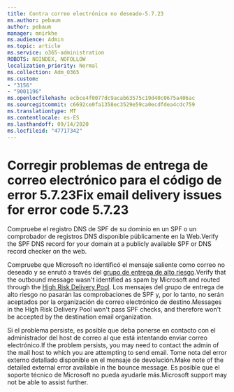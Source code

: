 ```yaml
---
title: Contra correo electrónico no deseado-5.7.23
ms.author: pebaum
author: pebaum
manager: mnirkhe
ms.audience: Admin
ms.topic: article
ms.service: o365-administration
ROBOTS: NOINDEX, NOFOLLOW
localization_priority: Normal
ms.collection: Adm_O365
ms.custom:
- "3156"
- "9001196"
ms.openlocfilehash: ecbce4f0077dc9acab63575c19d40c0675a406ac
ms.sourcegitcommit: c6692ce0fa1358ec3529e59ca0ecdfdea4cdc759
ms.translationtype: MT
ms.contentlocale: es-ES
ms.lasthandoff: 09/14/2020
ms.locfileid: "47717342"
---
```

# <a name="fix-email-delivery-issues-for-error-code-5723"></a><span data-ttu-id="76ff3-102">Corregir problemas de entrega de correo electrónico para el código de error 5.7.23</span><span class="sxs-lookup"><span data-stu-id="76ff3-102">Fix email delivery issues for error code 5.7.23</span></span>

<span data-ttu-id="76ff3-103">Compruebe el registro DNS de SPF de su dominio en un SPF o un comprobador de registros DNS disponible públicamente en la Web.</span><span class="sxs-lookup"><span data-stu-id="76ff3-103">Verify the SPF DNS record for your domain at a publicly available SPF or DNS record checker on the web.</span></span>

<span data-ttu-id="76ff3-104">Compruebe que Microsoft no identificó el mensaje saliente como correo no deseado y se enrutó a través del [grupo de entrega de alto riesgo](https://docs.microsoft.com/microsoft-365/security/office-365-security/high-risk-delivery-pool-for-outbound-messages).</span><span class="sxs-lookup"><span data-stu-id="76ff3-104">Verify that the outbound message wasn't identified as spam by Microsoft and routed through the [High Risk Delivery Pool](https://docs.microsoft.com/microsoft-365/security/office-365-security/high-risk-delivery-pool-for-outbound-messages).</span></span> <span data-ttu-id="76ff3-105">Los mensajes del grupo de entrega de alto riesgo no pasarán las comprobaciones de SPF y, por lo tanto, no serán aceptados por la organización de correo electrónico de destino.</span><span class="sxs-lookup"><span data-stu-id="76ff3-105">Messages in the High Risk Delivery Pool won't pass SPF checks, and therefore won't be accepted by the destination email organization.</span></span>

<span data-ttu-id="76ff3-106">Si el problema persiste, es posible que deba ponerse en contacto con el administrador del host de correo al que está intentando enviar correo electrónico.</span><span class="sxs-lookup"><span data-stu-id="76ff3-106">If the problem persists, you may need to contact the admin of the mail host to which you are attempting to send email.</span></span> <span data-ttu-id="76ff3-107">Tome nota del error externo detallado disponible en el mensaje de devolución.</span><span class="sxs-lookup"><span data-stu-id="76ff3-107">Make note of the detailed external error available in the bounce message.</span></span> <span data-ttu-id="76ff3-108">Es posible que el soporte técnico de Microsoft no pueda ayudarle más.</span><span class="sxs-lookup"><span data-stu-id="76ff3-108">Microsoft support may not be able to assist further.</span></span>
